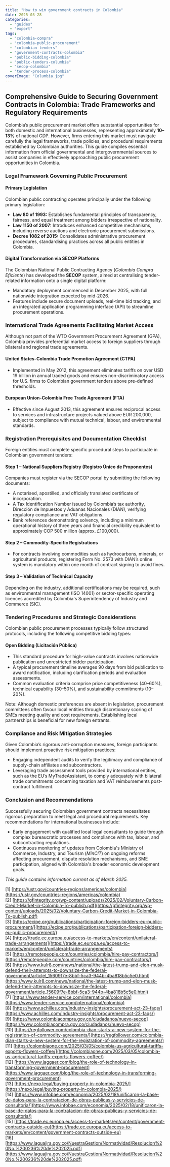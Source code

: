 ```yaml
---
title: "How to win government contracts in Colombia"
date: 2025-03-28
categories: 
  - "guides"
  - "export"
tags: 
  - "colombia-compra"
  - "colombia-public-procurement"
  - "colombian-tenders"
  - "government-contracts-colombia"
  - "public-bidding-colombia"
  - "public-tenders-columbia"
  - "secop-colombia"
  - "tender-process-colombia"
coverImage: "Columbia.jpg"
---
```


## Comprehensive Guide to Securing Government Contracts in Colombia: Trade Frameworks and Regulatory Requirements

Colombia’s public procurement market offers substantial opportunities for both domestic and international businesses, representing approximately **10–13%** of national GDP. However, firms entering this market must navigate carefully the legal frameworks, trade policies, and procedural requirements established by Colombian authorities. This guide compiles essential information from official governmental and intergovernmental sources to assist companies in effectively approaching public procurement opportunities in Colombia.

### Legal Framework Governing Public Procurement

#### Primary Legislation

Colombian public contracting operates principally under the following primary legislation:

- **Law 80 of 1993:** Establishes fundamental principles of transparency, fairness, and equal treatment among bidders irrespective of nationality.
- **Law 1150 of 2007:** Introduces enhanced competitive mechanisms, including reverse auctions and electronic procurement submissions.
- **Decree 1082 of 2015:** Consolidates administrative procurement procedures, standardising practices across all public entities in Colombia.

#### Digital Transformation via SECOP Platforms

The Colombian National Public Contracting Agency (_Colombia Compra Eficiente_) has developed the **SECOP** system, aimed at centralising tender-related information onto a single digital platform:

- Mandatory deployment commenced in December 2025, with full nationwide integration expected by mid-2026.
- Features include secure document uploads, real-time bid tracking, and an integrated application programming interface (API) to streamline procurement operations.

### International Trade Agreements Facilitating Market Access

Although not part of the WTO Government Procurement Agreement (GPA), Colombia provides preferential market access to foreign suppliers through bilateral and regional trade agreements.

#### United States-Colombia Trade Promotion Agreement (CTPA)

- Implemented in May 2012, this agreement eliminates tariffs on over USD 19 billion in annual traded goods and ensures non-discriminatory access for U.S. firms to Colombian government tenders above pre-defined thresholds.

#### European Union-Colombia Free Trade Agreement (FTA)

- Effective since August 2013, this agreement ensures reciprocal access to services and infrastructure projects valued above EUR 200,000, subject to compliance with mutual technical, labour, and environmental standards.

### Registration Prerequisites and Documentation Checklist

Foreign entities must complete specific procedural steps to participate in Colombian government tenders:

#### Step 1 – National Suppliers Registry (Registro Único de Proponentes)

Companies must register via the SECOP portal by submitting the following documents:

- A notarised, apostilled, and officially translated certificate of incorporation.
- A Tax Identification Number issued by Colombia’s tax authority, Dirección de Impuestos y Aduanas Nacionales (DIAN), verifying regulatory compliance and VAT obligations.
- Bank references demonstrating solvency, including a minimum operational history of three years and financial credibility equivalent to approximately COP 500 million (approx. £100,000).

#### Step 2 – Commodity-Specific Registrations

- For contracts involving commodities such as hydrocarbons, minerals, or agricultural products, registering Form No. 2573 with DIAN’s online system is mandatory within one month of contract signing to avoid fines.

#### Step 3 – Validation of Technical Capacity

Depending on the industry, additional certifications may be required, such as environmental management (ISO 14001) or sector-specific operating licences accredited by Colombia's Superintendency of Industry and Commerce (SIC).

### Tendering Procedures and Strategic Considerations

Colombian public procurement processes typically follow structured protocols, including the following competitive bidding types:

#### Open Bidding (Licitación Pública)

- This standard procedure for high-value contracts involves nationwide publication and unrestricted bidder participation.
- A typical procurement timeline averages 90 days from bid publication to award notification, including clarification periods and evaluation assessments.
- Common evaluation criteria comprise price competitiveness (40–60%), technical capability (30–50%), and sustainability commitments (10–20%).

Note: Although domestic preferences are absent in legislation, procurement committees often favour local entities through discretionary scoring of SMEs meeting quality and cost requirements. Establishing local partnerships is beneficial for new foreign entrants.

### Compliance and Risk Mitigation Strategies

Given Colombia’s rigorous anti-corruption measures, foreign participants should implement proactive risk mitigation practices:

- Engaging independent audits to verify the legitimacy and compliance of supply-chain affiliates and subcontractors.
- Leveraging trade assessment tools provided by international entities, such as the EU’s MyTradeAssistant, to comply adequately with bilateral trade commitments concerning taxation and VAT reimbursements post-contract fulfillment.

### Conclusion and Recommendations

Successfully securing Colombian government contracts necessitates rigorous preparation to meet legal and procedural requirements. Key recommendations for international businesses include:

- Early engagement with qualified local legal consultants to guide through complex bureaucratic processes and compliance with tax, labour, and subcontracting regulations.
- Continuous monitoring of updates from Colombia's Ministry of Commerce, Industry, and Tourism (_MinCIT_) on ongoing reforms affecting procurement, dispute resolution mechanisms, and SME participation, aligned with Colombia's broader economic development goals.

_This guide contains information current as of March 2025._

\[1\] [https://ustr.gov/countries-regions/americas/colombia](https://ustr.gov/countries-regions/americas/colombia)  
\[2\] [https://gfintegrity.org/wp-content/uploads/2025/02/Voluntary-Carbon-Credit-Market-in-Colombia-To-publish.pdf](https://gfintegrity.org/wp-content/uploads/2025/02/Voluntary-Carbon-Credit-Market-in-Colombia-To-publish.pdf)  
\[3\] [https://ecipe.org/publications/participation-foreign-bidders-eu-public-procurement/](https://ecipe.org/publications/participation-foreign-bidders-eu-public-procurement/)  
\[4\] [https://trade.ec.europa.eu/access-to-markets/en/content/unilateral-trade-arrangements](https://trade.ec.europa.eu/access-to-markets/en/content/unilateral-trade-arrangements)  
\[5\] [https://remotepeople.com/countries/colombia/hire-pay-contractors/](https://remotepeople.com/countries/colombia/hire-pay-contractors/)  
\[6\] [https://www.kulr8.com/news/national/the-latest-trump-and-elon-musk-defend-their-attempts-to-downsize-the-federal-government/article\_15609f7e-8bbf-5ca3-944b-4ba818b5c5e0.html](https://www.kulr8.com/news/national/the-latest-trump-and-elon-musk-defend-their-attempts-to-downsize-the-federal-government/article_15609f7e-8bbf-5ca3-944b-4ba818b5c5e0.html)  
\[7\] [https://www.tender-service.com/international/colombia](https://www.tender-service.com/international/colombia)  
\[8\] [https://www.achilles.com/industry-insights/procurement-act-23-faqs/](https://www.achilles.com/industry-insights/procurement-act-23-faqs/)  
\[9\] [https://www.colombiacompra.gov.co/ciudadanos/nuevo-secop](https://www.colombiacompra.gov.co/ciudadanos/nuevo-secop)  
\[10\] [https://regfollower.com/colombia-dian-starts-a-new-system-for-the-registration-of-commodity-agreements/](https://regfollower.com/colombia-dian-starts-a-new-system-for-the-registration-of-commodity-agreements/)  
\[11\] [https://colombiaone.com/2025/03/05/colombia-us-agricultural-tariffs-exports-flowers-coffee/](https://colombiaone.com/2025/03/05/colombia-us-agricultural-tariffs-exports-flowers-coffee/)  
\[12\] [https://www.jaggaer.com/blog/the-role-of-technology-in-transforming-government-procurement](https://www.jaggaer.com/blog/the-role-of-technology-in-transforming-government-procurement)  
\[13\] [https://nexo.legal/buying-property-in-colombia-2025/](https://nexo.legal/buying-property-in-colombia-2025/)  
\[14\] [https://www.infobae.com/economia/2025/02/18/unificaron-la-base-de-datos-para-la-contratacion-de-obras-publicas-y-servicios-de-consultoria/](https://www.infobae.com/economia/2025/02/18/unificaron-la-base-de-datos-para-la-contratacion-de-obras-publicas-y-servicios-de-consultoria/)  
\[15\] [https://trade.ec.europa.eu/access-to-markets/en/content/government-contracts-outside-eu](https://trade.ec.europa.eu/access-to-markets/en/content/government-contracts-outside-eu)  
\[16\][https://www.laguajira.gov.co/NuestraGestion/Normatividad/Resolucion%20No.%200236%20de%202025.pdf](https://www.laguajira.gov.co/NuestraGestion/Normatividad/Resolucion%20No.%200236%20de%202025.pdf)
